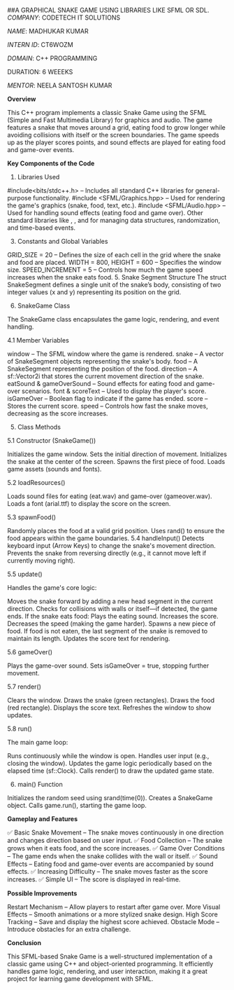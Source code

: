 ##A GRAPHICAL SNAKE GAME
USING LIBRARIES LIKE SFML OR SDL.
*COMPANY*: CODETECH IT SOLUTIONS

*NAME*: MADHUKAR KUMAR

*INTERN ID*: CT6WOZM

*DOMAIN*: C++ PROGRAMMING

DURATION: 6 WEEEKS

*MENTOR*: NEELA SANTOSH KUMAR

**Overview**

This C++ program implements a classic Snake Game using the SFML (Simple and Fast Multimedia Library) for graphics and audio. The game features a snake that moves around a grid, eating food to grow longer while avoiding collisions with itself or the screen boundaries. The game speeds up as the player scores points, and sound effects are played for eating food and game-over events.

**Key Components of the Code**

1. Libraries Used
   
#include<bits/stdc++.h> – Includes all standard C++ libraries for general-purpose functionality.
#include <SFML/Graphics.hpp> – Used for rendering the game's graphics (snake, food, text, etc.).
#include <SFML/Audio.hpp> – Used for handling sound effects (eating food and game over).
Other standard libraries like <vector>, <cstdlib>, and <ctime> for managing data structures, randomization, and time-based events.

3. Constants and Global Variables
   
GRID_SIZE = 20 – Defines the size of each cell in the grid where the snake and food are placed.
WIDTH = 800, HEIGHT = 600 – Specifies the window size.
SPEED_INCREMENT = 5 – Controls how much the game speed increases when the snake eats food.
5. Snake Segment Structure
The struct SnakeSegment defines a single unit of the snake’s body, consisting of two integer values (x and y) representing its position on the grid.

6. SnakeGame Class
   
The SnakeGame class encapsulates the game logic, rendering, and event handling.

4.1 Member Variables

window – The SFML window where the game is rendered.
snake – A vector of SnakeSegment objects representing the snake's body.
food – A SnakeSegment representing the position of the food.
direction – A sf::Vector2i that stores the current movement direction of the snake.
eatSound & gameOverSound – Sound effects for eating food and game-over scenarios.
font & scoreText – Used to display the player's score.
isGameOver – Boolean flag to indicate if the game has ended.
score – Stores the current score.
speed – Controls how fast the snake moves, decreasing as the score increases.

5. Class Methods
   
5.1 Constructor (SnakeGame())

Initializes the game window.
Sets the initial direction of movement.
Initializes the snake at the center of the screen.
Spawns the first piece of food.
Loads game assets (sounds and fonts).

5.2 loadResources()

Loads sound files for eating (eat.wav) and game-over (gameover.wav).
Loads a font (arial.ttf) to display the score on the screen.

5.3 spawnFood()

Randomly places the food at a valid grid position.
Uses rand() to ensure the food appears within the game boundaries.
5.4 handleInput()
Detects keyboard input (Arrow Keys) to change the snake's movement direction.
Prevents the snake from reversing directly (e.g., it cannot move left if currently moving right).

5.5 update()

Handles the game's core logic:

Moves the snake forward by adding a new head segment in the current direction.
Checks for collisions with walls or itself—if detected, the game ends.
If the snake eats food:
Plays the eating sound.
Increases the score.
Decreases the speed (making the game harder).
Spawns a new piece of food.
If food is not eaten, the last segment of the snake is removed to maintain its length.
Updates the score text for rendering.

5.6 gameOver()

Plays the game-over sound.
Sets isGameOver = true, stopping further movement.

5.7 render()

Clears the window.
Draws the snake (green rectangles).
Draws the food (red rectangle).
Displays the score text.
Refreshes the window to show updates.

5.8 run()

The main game loop:

Runs continuously while the window is open.
Handles user input (e.g., closing the window).
Updates the game logic periodically based on the elapsed time (sf::Clock).
Calls render() to draw the updated game state.

6. main() Function
   
Initializes the random seed using srand(time(0)).
Creates a SnakeGame object.
Calls game.run(), starting the game loop.

**Gameplay and Features**

✅ Basic Snake Movement – The snake moves continuously in one direction and changes direction based on user input.
✅ Food Collection – The snake grows when it eats food, and the score increases.
✅ Game Over Conditions – The game ends when the snake collides with the wall or itself.
✅ Sound Effects – Eating food and game-over events are accompanied by sound effects.
✅ Increasing Difficulty – The snake moves faster as the score increases.
✅ Simple UI – The score is displayed in real-time.

**Possible Improvements**

Restart Mechanism – Allow players to restart after game over.
More Visual Effects – Smooth animations or a more stylized snake design.
High Score Tracking – Save and display the highest score achieved.
Obstacle Mode – Introduce obstacles for an extra challenge.

**Conclusion**

This SFML-based Snake Game is a well-structured implementation of a classic game using C++ and object-oriented programming. It efficiently handles game logic, rendering, and user interaction, making it a great project for learning game development with SFML.


